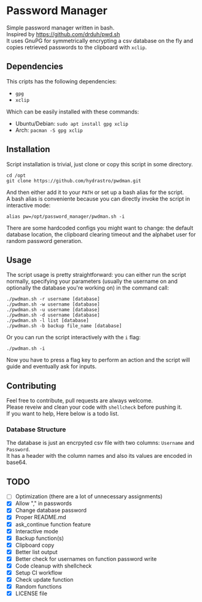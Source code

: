 # Password Manager
Simple password manager written in bash.  
Inspired by https://github.com/drduh/pwd.sh  
It uses GnuPG for symmetrically encrypting a csv database on the fly and copies
retrieved passwords to the clipboard with `xclip`.

## Dependencies
This cripts has the following dependencies:
- `gpg`
- `xclip`

Which can be easily installed with these commands:
- Ubuntu/Debian: `sudo apt install gpg xclip`
- Arch: `pacman -S gpg xclip`

## Installation
Script installation is trivial, just clone or copy this script in some
directory.
```shell
cd /opt
git clone https://github.com/hydrastro/pwdman.git
```
And then either add it to your `PATH` or set up a bash alias for
the script.  
A bash alias is conveniente because you can directly invoke the script in
interactive mode:
```shell
alias pw=/opt/password_manager/pwdman.sh -i
```
There are some hardcoded configs you might want to change: the default database
location, the clipboard clearing timeout and the alphabet user for random
password generation.

## Usage
The script usage is pretty straightforward: you can either run the script
normally, specifying your parameters (usually the username on and optionally
the database you're working on) in the command call:
```shell
./pwdman.sh -r username [database]
./pwdman.sh -w username [database]
./pwdman.sh -u username [database]
./pwdman.sh -d username [database]
./pwdman.sh -l list [database]
./pwdman.sh -b backup file_name [database]
```
Or you can run the script interactively with the `i` flag:
```shell
./pwdman.sh -i
```
Now you have to press a flag key to perform an action and the script will
guide and eventually ask for inputs.

## Contributing
Feel free to contribute, pull requests are always welcome.  
Please reveiw and clean your code with `shellcheck` before pushing it.  
If you want to help, Here below is a todo list.

### Database Structure
The database is just an encrpyted csv file with two columns: `Username` and
`Password`.  
It has a header with the column names and also its values are encoded in base64.

## TODO
- [ ] Optimization (there are a lot of unnecessary assignments)
- [X] Allow "," in passwords
- [X] Change database password
- [X] Proper README.md
- [X] ask_continue function feature
- [X] Interactive mode
- [X] Backup function(s)
- [X] Clipboard copy
- [X] Better list output
- [X] Better check for usernames on function password write
- [X] Code cleanup with shellcheck
- [X] Setup CI workflow
- [X] Check update function
- [X] Random functions
- [X] LICENSE file
